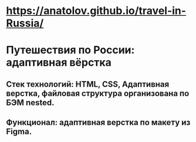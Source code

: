 # https://anatolov.github.io/travel-in-Russia/
# Путешествия по России: адаптивная вёрстка
## Стек технологий: HTML, CSS, Адаптивная верстка, файловая структура организована по БЭМ nested.
## Функционал: адаптивная верстка по макету из Figma.
